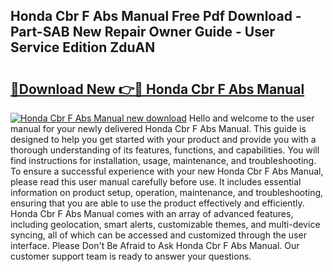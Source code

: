 ## Honda Cbr F Abs Manual Free Pdf Download - Part-SAB New Repair Owner Guide - User Service Edition ZduAN

# <h2><a href="http://bc46480.oget.top/?id=Honda+Cbr+F+Abs+Manual">🔗Download New 👉🔴 Honda Cbr F Abs Manual</a></h2>

[![Honda Cbr F Abs Manual new download](https://i.imgur.com/5g1atiW.png)](http://bc46480.oget.top/?id=Honda+Cbr+F+Abs+Manual)
Hello and welcome to the user manual for your newly delivered Honda Cbr F Abs Manual. This guide is designed to help you get started with your product and provide you with a thorough understanding of its features, functions, and capabilities. You will find instructions for installation, usage, maintenance, and troubleshooting. To ensure a successful experience with your new Honda Cbr F Abs Manual, please read this user manual carefully before use. It includes essential information on product setup, operation, maintenance, and troubleshooting, ensuring that you are able to use the product effectively and efficiently. Honda Cbr F Abs Manual comes with an array of advanced features, including geolocation, smart alerts, customizable themes, and multi-device syncing, all of which can be accessed and customized through the user interface. Please Don't Be Afraid to Ask Honda Cbr F Abs Manual. Our customer support team is ready to answer your questions.
